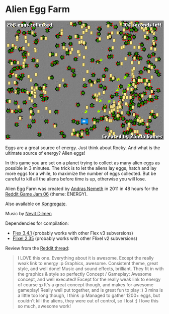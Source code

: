 Alien Egg Farm
==============

![Screenshot](docs/screenshot.png)

Eggs are a great source of energy. Just think about Rocky. And what is the ultimate source of energy? Alien eggs!

In this game you are set on a planet trying to collect as many alien eggs as possible in 3 minutes. The trick is to let the aliens lay eggs, hatch and lay more eggs for a while, to maximize the number of eggs collected. But be careful to kill all the aliens before time is up, otherwise you will lose.

Alien Egg Farm was created by [Andras Nemeth](https://github.com/cu2) in 2011 in 48 hours for the [Reddit Game Jam 06](https://www.reddit.com/r/RedditGameJam/comments/gcp1v/reddit_game_jam_06_final_submissions_thread/?sort=top) (theme: ENERGY).

Also available on [Kongregate](https://www.kongregate.com/games/zandagames/alien-egg-farm).

Music by [Nevit Dilmen](http://commons.wikimedia.org/wiki/File:Blip-blop-02-nevit.ogg)

Dependencies for compilation:
* [Flex 3.4.1](http://opensource.adobe.com/wiki/display/flexsdk/Flex+SDK) (probably works with other Flex v3 subversions)
* [Flixel 2.35](http://flixel.org/) (probably works with other Flixel v2 subversions)

Review from the [Reddit thread](https://www.reddit.com/r/RedditGameJam/comments/gcp1v/reddit_game_jam_06_final_submissions_thread/c1mlqis/):

> I LOVE this one. Everything about it is awesome. Except the really weak link to energy :p
> Graphics, awesome. Consistent theme, great style, and well done! Music and sound effects, brilliant. They fit in with the graphics & style so perfectly Concept / Gameplay: Awesome concept, and well executed! Except for the really weak link to energy of course :p It's a great concept though, and makes for awesome gameplay! Really well put together, and is great fun to play :) 3 mins is a little too long though, I think :p Managed to gather 1200+ eggs, but couldn't kill the aliens, they were out of control, so I lost :) I love this so much, awesome work!
